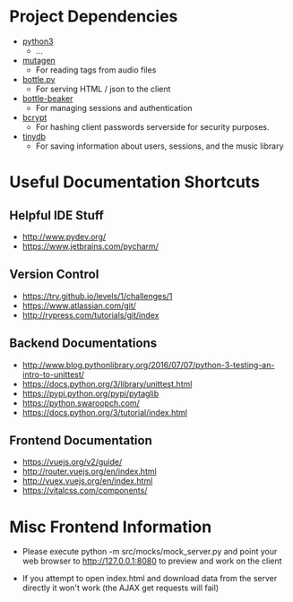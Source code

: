 # Project Dependencies
* [python3](https://www.python.org/download/releases/3.0/)
    * ...
* [mutagen](https://pypi.python.org/pypi/mutagen)
    * For reading tags from audio files
* [bottle.py](http://bottlepy.org/docs/dev/)
    * For serving HTML / json to the client 
* [bottle-beaker](https://pypi.python.org/pypi/bottle-beaker/)
    * For managing sessions and authentication
* [bcrypt](https://pypi.python.org/pypi/bcrypt/2.0.0)
    * For hashing client passwords serverside for security purposes.
* [tinydb](http://tinydb.readthedocs.io/en/latest/)
    * For saving information about users, sessions, and the music library

# Useful Documentation Shortcuts

## Helpful IDE Stuff
* http://www.pydev.org/
* https://www.jetbrains.com/pycharm/

## Version Control
* https://try.github.io/levels/1/challenges/1
* https://www.atlassian.com/git/
* http://rypress.com/tutorials/git/index

## Backend Documentations
* http://www.blog.pythonlibrary.org/2016/07/07/python-3-testing-an-intro-to-unittest/
* https://docs.python.org/3/library/unittest.html
* https://pypi.python.org/pypi/pytaglib
* https://python.swaroopch.com/
* https://docs.python.org/3/tutorial/index.html

## Frontend Documentation 
* https://vuejs.org/v2/guide/
* http://router.vuejs.org/en/index.html
* http://vuex.vuejs.org/en/index.html
* https://vitalcss.com/components/

# Misc Frontend Information

* Please execute python -m src/mocks/mock_server.py and point your web browser
to http://127.0.0.1:8080 to preview and work on the client 

* If you attempt to open index.html and download data
from the server directly it won't work (the AJAX get requests
will fail)
